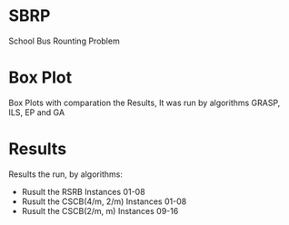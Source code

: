 # SBRP
School Bus Rounting Problem 

# Box Plot
Box Plots with comparation the Results, It was run by algorithms GRASP, ILS, EP and GA

# Results
Results the run, by algorithms: 
- Rusult the RSRB Instances 01-08 
- Rusult the CSCB(4/m, 2/m) Instances 01-08 
- Rusult the CSCB(2/m, m) Instances 09-16


